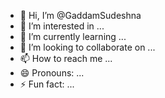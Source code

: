 - 👋 Hi, I’m @GaddamSudeshna
- 👀 I’m interested in ...
- 🌱 I’m currently learning ...
- 💞️ I’m looking to collaborate on ...
- 📫 How to reach me ...
- 😄 Pronouns: ...
- ⚡ Fun fact: ...

<!---
GaddamSudeshna/GaddamSudeshna is a ✨ special ✨ repository because its `README.md` (this file) appears on your GitHub profile.
You can click the Preview link to take a look at your changes.
--->
